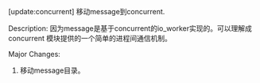 [update:concurrent] 移动message到concurrent.

Description:
因为message是基于concurrent的io_worker实现的。可以理解成concurrent
模块提供的一个简单的进程间通信机制。

Major Changes:
1. 移动message目录。